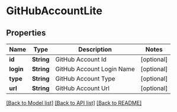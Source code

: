 # GitHubAccountLite

## Properties
Name | Type | Description | Notes
------------ | ------------- | ------------- | -------------
**id** | **String** | GitHub Account Id | [optional] 
**login** | **String** | GitHub Account Login Name | [optional] 
**type** | **String** | GitHub Account Type | [optional] 
**url** | **String** | GitHub Account Url | [optional] 

[[Back to Model list]](../README.md#documentation-for-models) [[Back to API list]](../README.md#documentation-for-api-endpoints) [[Back to README]](../README.md)


